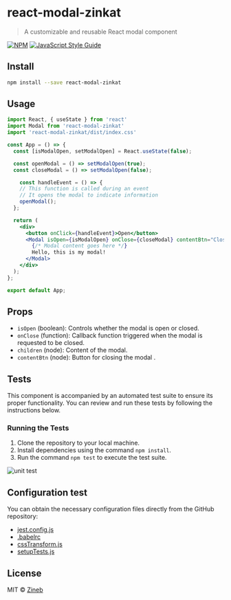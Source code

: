 # react-modal-zinkat

> A customizable and reusable React modal component

[![NPM](https://img.shields.io/npm/v/react-modal-zinkat.svg)](https://www.npmjs.com/package/react-modal-zinkat) [![JavaScript Style Guide](https://img.shields.io/badge/code_style-standard-brightgreen.svg)](https://standardjs.com)

## Install

```bash
npm install --save react-modal-zinkat
```

## Usage

```jsx
import React, { useState } from 'react'
import Modal from 'react-modal-zinkat'
import 'react-modal-zinkat/dist/index.css'

const App = () => {
  const [isModalOpen, setModalOpen] = React.useState(false);

  const openModal = () => setModalOpen(true);
  const closeModal = () => setModalOpen(false);

    const handleEvent = () => {
    // This function is called during an event
    // It opens the modal to indicate information
    openModal();
  };

  return (
    <div>
      <button onClick={handleEvent}>Open</button>
      <Modal isOpen={isModalOpen} onClose={closeModal} contentBtn="Close">
        {/* Modal content goes here */}
        Hello, this is my modal!
      </Modal>
    </div>
  );
};

export default App;
```
## Props

- `isOpen` (boolean): Controls whether the modal is open or closed.
- `onClose` (function): Callback function triggered when the modal is requested to be closed.
- `children` (node): Content of the modal.
- `contentBtn` (node): Button for closing the modal .

## Tests

This component is accompanied by an automated test suite to ensure its proper functionality. You can review and run these tests by following the instructions below.

### Running the Tests

1. Clone the repository to your local machine.
2. Install dependencies using the command `npm install`.
3. Run the command `npm test` to execute the test suite.

![unit test](image.png)

## Configuration test

You can obtain the necessary configuration files directly from the GitHub repository:

- [jest.config.js](https://github.com/zinkat/react-modal-zinkat2/blob/master/jest.config.js)
- [.babelrc](https://github.com/zinkat/react-modal-zinkat2/blob/master/.babelrc)
- [cssTransform.js](https://github.com/zinkat/react-modal-zinkat2/blob/master/cssTransform.js)
- [setupTests.js](https://github.com/zinkat/react-modal-zinkat2/blob/master/setupTests.js)


## License

MIT © [Zineb](https://github.com/zinkat/react-modal-zinkat2)
